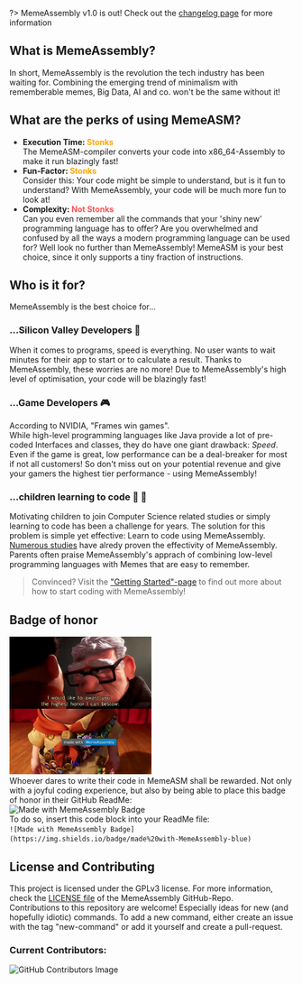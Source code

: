 ?> MemeAssembly v1.0 is out! Check out the [changelog page](changelog) for more information
    
## What is MemeAssembly?
In short, MemeAssembly is the revolution the tech industry has been waiting for. Combining the emerging trend of minimalism with rememberable memes, Big Data, AI and co. won't be the same without it!

## What are the perks of using MemeASM?
- **Execution Time: <span style="color:orange">Stonks</span>** \
    The MemeASM-compiler converts your code into x86_64-Assembly to make it run blazingly fast!
- **Fun-Factor: <span style="color:orange">Stonks</span>** \
    Consider this: Your code might be simple to understand, but is it fun to understand? With MemeAssembly, your code will be much more fun to look at!
- **Complexity: <span style="color:#ff5050">Not Stonks</span>** \
    Can you even remember all the commands that your 'shiny new' programming language has to offer? Are you overwhelmed and confused by all the ways a modern programming language can be used for? Well look no further than MemeAssembly! MemeASM is your best choice, since it only supports a tiny fraction of instructions.

## Who is it for?
MemeAssembly is the best choice for...
### ...Silicon Valley Developers :iphone:
When it comes to programs, speed is everything. No user wants to wait minutes for their app to start or to calculate a result. 
Thanks to MemeAssembly, these worries are no more! Due to MemeAssembly's high level of optimisation, your code will be blazingly fast!

### ...Game Developers :video_game:
According to NVIDIA, "Frames win games". \
While high-level programming languages like Java provide a lot of pre-coded Interfaces and classes, they do have one giant drawback: *Speed*. \
Even if the game is great, low performance can be a deal-breaker for most if not all customers! So don't miss out on your potential revenue and give your gamers the highest tier performance - using MemeAssembly!

### ...children learning to code :boy: :girl:
Motivating children to join Computer Science related studies or simply learning to code has been a challenge for years. The solution for this problem is simple yet effective: Learn to code using MemeAssembly. \
[Numerous studies](https://www.youtube.com/watch?v=dQw4w9WgXcQ) have alredy proven the effectivity of MemeAssembly. Parents often praise MemeAssembly's apprach of combining low-level programming languages with Memes that are easy to remember. 

> Convinced? Visit the ["Getting Started"-page](getting_started?id=getting-started) to find out more about how to start coding with MemeAssembly!

## Badge of honor
<img alt="MemeAssembly award Meme" src="images/award_meme.png" width="50%"> \
Whoever dares to write their code in MemeASM shall be rewarded. Not only with a joyful coding experience, but also by being able to place this badge of honor in their GitHub ReadMe:\
![Made with MemeAssembly Badge](https://img.shields.io/badge/made%20with-MemeAssembly-blue)\
To do so, insert this code block into your ReadMe file: \
```![Made with MemeAssembly Badge](https://img.shields.io/badge/made%20with-MemeAssembly-blue)```

## License and Contributing
This project is licensed under the GPLv3 license. For more information, check the [LICENSE file](https://github.com/kammt/MemeAssembly/LICENSE) of the MemeAssembly GitHub-Repo. \
Contributions to this repository are welcome! Especially ideas for new (and hopefully idiotic) commands. To add a new command, either create an issue with the tag "new-command" or add it yourself and create a pull-request.

### Current Contributors:
![GitHub Contributors Image](https://contrib.rocks/image?repo=kammt/MemeAssembly)